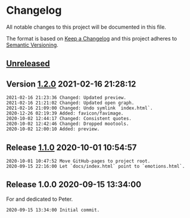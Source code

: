 # Changelog

All notable changes to this project will be documented in this file.

The format is based on [Keep a Changelog](http://keepachangelog.com/en/1.0.0/)
and this project adheres to [Semantic Versioning](http://semver.org/spec/v2.0.0.html).

## [Unreleased]

## Version [1.2.0] 2021-02-16 21:28:12

```
2021-02-16 21:23:36 Changed: Updated preview.
2021-02-16 21:21:02 Changed: Updated open graph.
2021-02-16 21:09:00 Changed: Undo symlink `index.html`.
2020-12-26 02:19:39 Added: favicon/favimage.
2020-10-02 12:44:17 Changed: Consistent quotes.
2020-10-02 12:42:46 Changed: Dropped mootools.
2020-10-02 12:00:10 Added: preview.
```

## Release [1.1.0] 2020-10-01 10:54:57

```
2020-10-01 10:47:52 Move GitHub-pages to project root.
2020-09-15 22:16:00 Let `docs/index.html` point to `emotions.html`.
```

## Release 1.0.0 2020-09-15 13:34:00

For and dedicated to Peter.

```
2020-09-15 13:34:00 Initial commit.
```

[Unreleased]: https://github.com/xyzzy/emotions/compare/v1.2.0...HEAD
[1.2.0]: https://github.com/xyzzy/emotions/compare/v1.1.0...v1.2.0
[1.1.0]: https://github.com/xyzzy/emotions/compare/v1.0.0...v1.1.0

